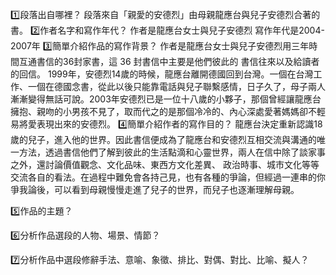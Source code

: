 1️⃣段落出自哪裡？
段落來自「親愛的安德烈」由母親龍應台與兒子安德烈合著的書。
2️⃣作者名字和寫作年代？
作者是龍應台女士與兒子安德烈
寫作年代是2004-2007年
3️⃣簡單介紹作品的寫作背景？
作者是龍應台女士與兒子安德烈用三年時間互通書信的36封家書，這 36 封書信中主要是他們彼此的 書信往來以及給讀者的回信。 1999年，安德烈14歲的時候，龍應台離開德國回到台灣。一個在台灣工作、一個在德國念書，從此以後只能靠電話與兒子聯繫感情，日子久了，母子兩人漸漸變得無話可說。2003年安德烈已是一位十八歲的小夥子，那個曾經讓龍應台擁抱、親吻的小男孩不見了，取而代之的是那個冷冷的、內心深處愛著媽媽卻不輕易將愛表現出來的安德烈。
4️⃣簡單介紹作者的寫作目的？
龍應台決定重新認識18歲的兒子，進入他的世界。因此書信便成為了龍應台和安德烈互相交流與溝通的唯一方法，透過書信他們了解到彼此的生活點滴和心靈世界，兩人在信中除了談家事之外，還討論價值觀念、文化品味、東西方文化差異、 政治時事、城市文化等等交流各自的看法。在過程中難免會各持己見，也有各種的爭論，但經過一連串的你爭我論後，可以看到母親慢慢走進了兒子的世界，而兒子也逐漸理解母親。

5️⃣作品的主題？

6️⃣分析作品選段的人物、場景、情節？

7️⃣分析作品中選段修辭手法、意喻、象徵、排比、對偶、對比、比喻、擬人？